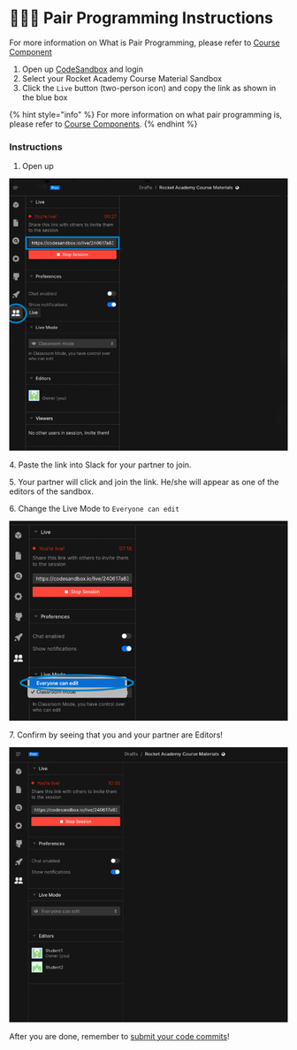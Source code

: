 # 🧑🤝🧑 Pair Programming Instructions

For more information on What is Pair Programming, please refer to [Course Component](../course-methodology/course-components.md#pair-programming)&#x20;

1. Open up [CodeSandbox](https://codesandbox.io/signin?continue=/dashboard/home) and login&#x20;
2. Select your Rocket Academy Course Material Sandbox
3. Click the `Live` button (two-person icon) and copy the link as shown in the blue box&#x20;

{% hint style="info" %}
For more information on what pair programming is, please refer to [Course Components](../course-methodology/course-components.md#pair-programming).
{% endhint %}

### Instructions

1. Open up&#x20;

![Getting the link to share](../../.gitbook/assets/pp.png)

4\. Paste the link into Slack for your partner to join.

5\. Your partner will click and join the link. He/she will appear as one of the editors of the sandbox.

6\. Change the Live Mode to `Everyone can edit`

![Ensuring Everyone is able to edit](../../.gitbook/assets/everyoneCanEdit.png)

7\. Confirm by seeing that you and your partner are Editors!&#x20;

![Check if everyone has the editor role](<../../.gitbook/assets/image (6).png>)

After you are done, remember to [submit your code commits](committing-code-changes.md)!
